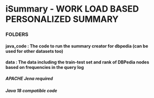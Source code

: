 # iSummary -  WORK LOAD BASED PERSONALIZED SUMMARY

### FOLDERS
####          java_code : The code to run the summary creator for dbpedia (can be used for other datasets too)
####          data : The data including the train-test set and rank of DBPedia nodes based on frequencies in the query log

##### APACHE Jena required
##### Java 18 compatible code

 

